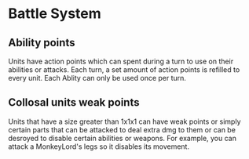# Battle System


## Ability points

Units have action points which can spent during a turn to use on their abilities or attacks. Each turn, a set amount of action points is refilled to every unit.
Each Ablity can only be used once per turn.

## Collosal units weak points

Units that have a size greater than 1x1x1 can have weak points or simply certain parts that can be attacked to deal extra dmg to them or can be desroyed to
disable certain abilities or weapons. For example, you can attack a MonkeyLord's legs so it disables its movement.